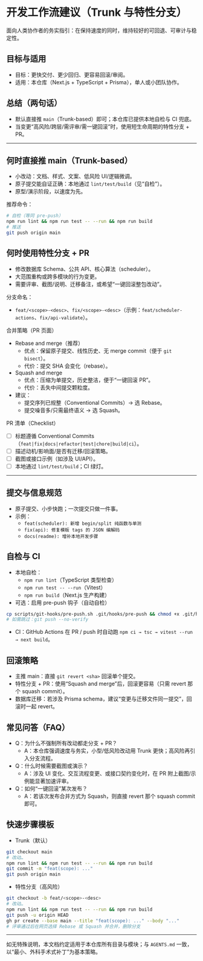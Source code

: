 # 开发工作流建议（Trunk 与特性分支）

面向人类协作者的务实指引：在保持速度的同时，维持较好的可回退、可审计与稳定性。

## 目标与适用
- 目标：更快交付、更少回归、更容易回滚/审阅。
- 适用：本仓库（Next.js + TypeScript + Prisma），单人或小团队协作。

## 总结（两句话）
- 默认直接推 `main`（Trunk-based）即可；本仓库已提供本地自检与 CI 兜底。
- 当变更“高风险/跨层/需评审/需一键回滚”时，使用短生命周期的特性分支 + PR。

---

## 何时直接推 main（Trunk-based）
- 小改动：文档、样式、文案、低风险 UI/逻辑微调。
- 原子提交能自证正确：本地通过 `lint/test/build`（见“自检”）。
- 原型/演示阶段，以速度为先。

推荐命令：
```bash
# 自检（等同 pre-push）
npm run lint && npm run test -- --run && npm run build
# 推送
git push origin main
```

## 何时使用特性分支 + PR
- 修改数据库 Schema、公共 API、核心算法（scheduler）。
- 大范围重构或跨多模块的行为变更。
- 需要评审、截图/说明、迁移备注，或希望“一键回滚整包改动”。

分支命名：
- `feat/<scope>-<desc>`、`fix/<scope>-<desc>`（示例：`feat/scheduler-actions`、`fix/api-validate`）。

合并策略（PR 页面）
- Rebase and merge（推荐）
  - 优点：保留原子提交、线性历史、无 merge commit（便于 `git bisect`）。
  - 代价：提交 SHA 会变化（rebase）。
- Squash and merge
  - 优点：压缩为单提交，历史整洁，便于“一键回滚 PR”。
  - 代价：丢失中间提交颗粒度。
- 建议：
  - 提交序列已规整（Conventional Commits）→ 选 Rebase。
  - 提交噪音多/只需最终语义 → 选 Squash。

PR 清单（Checklist）
- [ ] 标题遵循 Conventional Commits（`feat|fix|docs|refactor|test|chore|build|ci`）。
- [ ] 描述动机/影响面/是否有迁移/回滚策略。
- [ ] 截图或接口示例（如涉及 UI/API）。
- [ ] 本地通过 `lint/test/build`；CI 绿灯。

---

## 提交与信息规范
- 原子提交、小步快跑；一次提交只做一件事。
- 示例：
  - `feat(scheduler): 新增 begin/split 纯函数与单测`
  - `fix(api): 修复模板 tags 的 JSON 编解码`
  - `docs(readme): 增补本地开发步骤`

## 自检与 CI
- 本地自检：
  - `npm run lint`（TypeScript 类型检查）
  - `npm run test -- --run`（Vitest）
  - `npm run build`（Next.js 生产构建）
- 可选：启用 pre-push 钩子（自动自检）
```bash
cp scripts/git-hooks/pre-push.sh .git/hooks/pre-push && chmod +x .git/hooks/pre-push
# 如需跳过：git push --no-verify
```
- CI：GitHub Actions 在 PR / push 时自动跑 `npm ci → tsc → vitest --run → next build`。

## 回滚策略
- 主推 main：直接 `git revert <sha>` 回滚单个提交。
- 特性分支 + PR：使用“Squash and merge”后，回滚更容易（只需 revert 那个 squash commit）。
- 数据库迁移：若涉及 Prisma schema，建议“变更与迁移文件同一提交”，回滚时一起 revert。

## 常见问答（FAQ）
- Q：为什么不强制所有改动都走分支 + PR？
  - A：本仓库强调速度与务实，小型/低风险改动用 Trunk 更快；高风险再引入分支流程。
- Q：什么时候需要截图或演示？
  - A：涉及 UI 变化、交互流程变更、或接口契约变化时，在 PR 附上截图/示例能显著加速评审。
- Q：如何“一键回滚”某次发布？
  - A：若该次发布合并方式为 Squash，则直接 revert 那个 squash commit 即可。

## 快速步骤模板
- Trunk（默认）
```bash
git checkout main
# 改动…
npm run lint && npm run test -- --run && npm run build
git commit -m "feat(scope): ..."
git push origin main
```
- 特性分支（高风险）
```bash
git checkout -b feat/<scope>-<desc>
# 改动…
npm run lint && npm run test -- --run && npm run build
git push -u origin HEAD
gh pr create --base main --title "feat(scope): ..." --body "..."
# 评审通过后在网页选择 Rebase 或 Squash 并合并，删除分支
```

---
如无特殊说明，本文档约定适用于本仓库所有目录与模块；与 `AGENTS.md` 一致，以“最小、外科手术式补丁”为基本策略。
